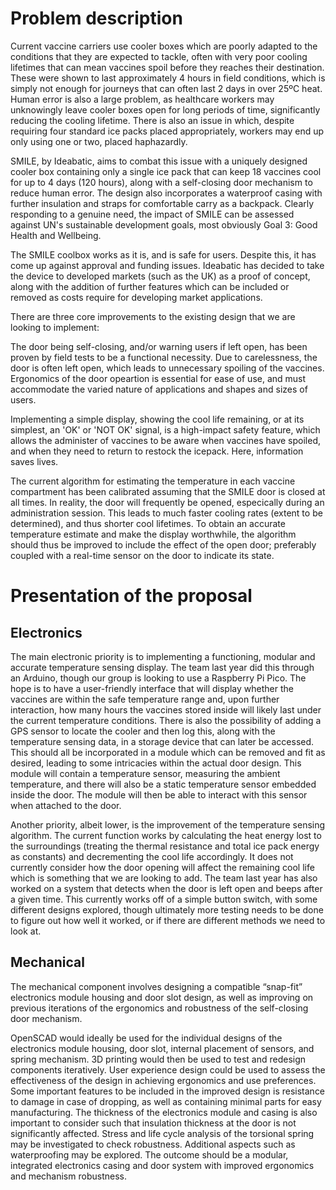 # Problem description


<!-- Brief overview of the problem, context and engineering approach to tackle the problem.-->

Current vaccine carriers use cooler boxes which are poorly adapted to the conditions that they are expected to tackle, often with very poor cooling lifetimes that can mean vaccines spoil before they reaches their destination. These were shown to last approximately 4 hours in field conditions, which is simply not enough for journeys that can often last 2 days in over 25ºC heat. Human error is also a large problem, as healthcare workers may unknowingly leave cooler boxes open for long periods of time, significantly reducing the cooling lifetime. There is also an issue in which, despite requiring four standard ice packs placed appropriately, workers may end up only using one or two, placed haphazardly. 

SMILE, by Ideabatic, aims to combat this issue with a uniquely designed cooler box containing only a single ice pack that can keep 18 vaccines cool for up to 4 days (120 hours), along with a self-closing door mechanism to reduce human error. The design also incorporates a waterproof casing with further insulation and straps for comfortable carry as a backpack. Clearly responding to a genuine need, the impact of SMILE can be assessed against UN's sustainable development goals, most obviously Goal 3: Good Health and Wellbeing. 

<!-- Contextualising the project, embracing last years work and being explicit about improvements we intend ot make

Ideabatic has been collaborating with many different project groups to develop a temperature display electronics module as an add-on product to the SMILE device. The need for such a product was identified after some users relayed that they wanted to keep track of the temperature in the SMILE device to better ensure the vaccine is stored properly.

Previous project groups have worked on different electronics housing and door slot designs, developing temperature and cool life prediction algorithms and door alert systems, and improving other mechanical features such as the self-closing mechanism and lid ergonomics. This project aims to build upon the work done by these previous groups, identifying the limitations of previous designs and improving on these features based on feedback given by Kitty Liao (founder of SMILE) and personal insight.

# Assessment of the quality of the proposal

<!--Evaluate its value in the context of the project. What will it solve, is it safe, etc. Check Lara’s slides for what to cover.-->


The SMILE coolbox works as it is, and is safe for users. Despite this, it has come up against approval and funding issues. Ideabatic has decided to take the device to developed markets (such as the UK) as a proof of concept, along with the addition of further features which can be included or removed as costs require for developing market applications. 


There are three core improvements to the existing design that we are looking to implement:

The door being self-closing, and/or warning users if left open, has been proven by field tests to be a functional necessity. Due to carelessness, the door is often left open, which leads to unnecessary spoiling of the vaccines. Ergonomics of the door opeartion is essential for ease of use, and must accommodate the varied nature of applications and shapes and sizes of users. 


Implementing a simple display, showing the cool life remaining, or at its simplest, an 'OK' or 'NOT OK' signal, is a high-impact safety feature, which allows the administer of vaccines to be aware when vaccines have spoiled, and when they need to return to restock the icepack. Here, information saves lives. 

The current algorithm for estimating the temperature in each vaccine compartment has been calibrated assuming that the SMILE door is closed at all times. In reality, the door will frequently be opened, especically during an administration session. This leads to much faster cooling rates (extent to be determined), and thus shorter cool lifetimes. To obtain an accurate temperature estimate and make the display worthwhile, the algorithm should thus be improved to include the effect of the open door; preferably coupled with a real-time sensor on the door to indicate its state. 


# Presentation of the proposal

<!--Technical aspects may be described here--> 

## Electronics
The main electronic priority is to implementing a functioning, modular and accurate temperature sensing display. The team last year did this through an Arduino, though our group is looking to use a Raspberry Pi Pico. The hope is to have a user-friendly interface that will display whether the vaccines are within the safe temperature range and, upon further interaction, how many hours the vaccines stored inside will likely last under the current temperature conditions. There is also the possibility of adding a GPS sensor to locate the cooler and then log this, along with the temperature sensing data, in a storage device that can later be accessed. This should all be incorporated in a module which can be removed and fit as desired, leading to some intricacies within the actual door design. This module will contain a temperature sensor, measuring the ambient temperature, and there will also be a static temperature sensor embedded inside the door. The module will then be able to interact with this sensor when attached to the door. 


Another priority, albeit lower, is the improvement of the temperature sensing algorithm. The current function works by calculating the heat energy lost to the surroundings (treating the thermal resistance and total ice pack energy as constants) and decrementing the cool life accordingly. It does not currently consider how the door opening will affect the remaining cool life which is something that we are looking to add. The team last year has also worked on a system that detects when the door is left open and beeps after a given time. This currently works off of a simple button switch, with some different designs explored, though ultimately more testing needs to be done to figure out how well it worked, or if there are different methods we need to look at.

## Mechanical
The mechanical component involves designing a compatible “snap-fit” electronics module housing and door slot design, as well as improving on previous iterations of the ergonomics and robustness of the self-closing door mechanism.


OpenSCAD would ideally be used for the individual designs of the electronics module housing, door slot, internal placement of sensors, and spring mechanism. 3D printing would then be used to test and redesign components iteratively. User experience design could be used to assess the effectiveness of the design in achieving ergonomics and use preferences. Some important features to be included in the improved design is resistance to damage in case of dropping, as well as containing minimal parts for easy manufacturing. The thickness of the electronics module and casing is also important to consider such that insulation thickness at the door is not significantly affected. Stress and life cycle analysis of the torsional spring may be investigated to check robustness. Additional aspects such as waterproofing may be explored. The outcome should be a modular, integrated electronics casing and door system with improved ergonomics and mechanism robustness.
